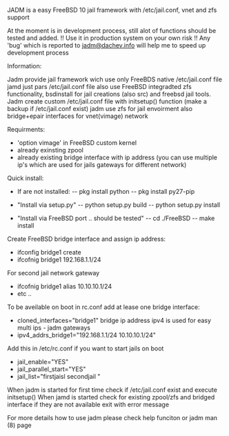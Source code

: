 JADM is a easy FreeBSD 10 jail framework with /etc/jail.conf, vnet and zfs support 

At the moment is in development process, still alot of functions should be tested and added.
!! Use it in production system on your own risk !!
Any 'bug' which is reported to jadm@dachev.info will help me to speed up development process

Information:

Jadm provide jail framework wich use only FreeBDS native /etc/jail.conf file
jamd just pars /etc/jail.conf file also use FreeBSD integradted zfs functionality, bsdinstall 
for jail creations (also src) and freebsd jail tools.
Jadm create custom /etc/jail.conf file with initsetup() function (make a backup if /etc/jail.conf exist)
jadm use zfs for jail envoirment also bridge+epair interfaces for vnet(vimage) network

Requirments:

- 'option vimage' in FreeBSD custom kernel
- already exinsting zpool
- already existing bridge interface with ip address (you can use multiple ip's which are used for jails gateways for different network)

Quick install:

- If are not installed:
-- pkg install python
-- pkg install py27-pip

- "Install via setup.py"
-- python setup.py build
-- python setup.py install

- "Install via FreeBSD port .. should be tested"
-- cd ./FreeBSD
-- make install

Create FreeBSD bridge interface and assign ip address:
- ifconfig bridge1 create
- ifcofnig bridge1 192.168.1.1/24

For second jail network gateway
- ifcofnig bridge1 alias 10.10.10.1/24
- etc ..

To be aveilable on boot in rc.conf add at lease one bridge interface:
- cloned_interfaces="bridge1"
bridge ip address ipv4 is used for easy multi ips - jadm gateways
- ipv4_addrs_bridge1="192.168.1.1/24 10.10.10.1/24"

Add this in /etc/rc.conf if you want to start jails on boot
- jail_enable="YES"                                                                                                                                                                                                                                                              
- jail_parallel_start="YES"                                                                                                                                                                                                                                                      
- jail_list="firstjaisl secondjail "

When jadm is started for first time check if /etc/jail.conf exist and execute initsetup()
When jamd is started check for existing zpool/zfs and bridged interface if they are not available exit with error message

For more details how to use jadm please check help funciton or jadm man (8) page
